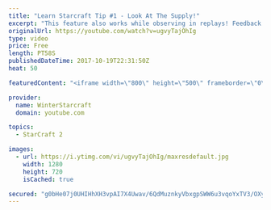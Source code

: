 ```yaml
---
title: "Learn Starcraft Tip #1 - Look At The Supply!"
excerpt: "This feature also works while observing in replays! Feedback and tip suggestions are appreciated :)"
originalUrl: https://youtube.com/watch?v=ugvyTajOhIg
type: video
price: Free
length: PT58S
publishedDateTime: 2017-10-19T22:31:50Z
heat: 50

featuredContent: "<iframe width=\"800\" height=\"500\" frameborder=\"0\" src=\"https://www.youtube.com/embed/ugvyTajOhIg\" allow=\"accelerometer; autoplay; encrypted-media; gyroscope; picture-in-picture\" allowfullscreen></iframe>"

provider:
  name: WinterStarcraft
  domain: youtube.com

topics:
  - StarCraft 2

images:
  - url: https://i.ytimg.com/vi/ugvyTajOhIg/maxresdefault.jpg
    width: 1280
    height: 720
    isCached: true

secured: "g0bHe07j0UHIHhXH3vpAI7X4Uwav/6QdMuznkyVbxgpSWW6u3vqoYxTV3/OXy6aArCfuxJfVYkP0i13hZUNF0HGuuZMa7tmtzxL3eOAXVQ7+S88vQ8xeGinA8KfB04on8+7Z48jsXmIZlXAC42riR7fth5CYAPOTg0zeebibD56Y2Ln4FBvXy7WYrkykGwmLEFocD7SsSnDzS7HA3f1PRtYzlmHvHJAwddOMMrTJZK+/SGVwemPWBnTX2piyRQRfZZtmyA88kuRlx6ZLLuv9XGqtZte5Ism6Gmp6le+t95ArZCNWGqfgiGck+npk5FZhoU8u2G/KY8rb6Phhpq7ZZ0M7O5yPLmt2h22mLi7hNzvZDZpdvM7uLFlyxunXt2dRbrcEBA4bsi6Eyq6EOx+cgD2RjGXMJxJeY/vKxtsSKhA=;h3q5sEPXZsNHoXlKYDM4pQ=="
---
```


